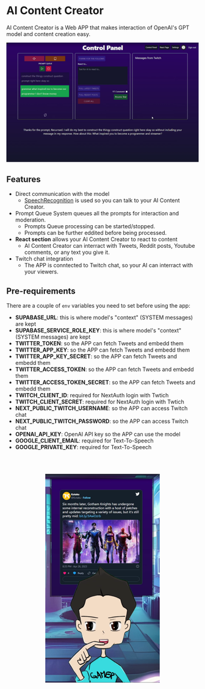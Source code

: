 # AI Content Creator

AI Content Creator is a Web APP that makes interaction of OpenAI's GPT model and content creation easy.

![control-panel](/public/control-panel.png "Control Panel")

## Features

- Direct communication with the model
  - [SpeechRecognition](https://developer.mozilla.org/en-US/docs/Web/API/SpeechRecognition) is used so you can talk to your AI Content Creator.
- Prompt Queue System queues all the prompts for interaction and moderation.
  - Prompts Queue processing can be started/stopped.
  - Prompts can be further eddited before being processed.
- **React section** allows your AI Content Creator to react to content
  - AI Content Creator can interract with Tweets, Reddit posts, Youtube comments, or any text you give it.
- Twitch chat integration
  - The APP is conntected to Twitch chat, so your AI can interract with your viewers.

## Pre-requirements

There are a couple of `env` variables you need to set before using the app:

- **SUPABASE_URL**: this is where model's "context" (SYSTEM messages) are kept
- **SUPABASE_SERVICE_ROLE_KEY**: this is where model's "context" (SYSTEM messages) are kept
- **TWITTER_TOKEN**: so the APP can fetch Tweets and embedd them
- **TWITTER_APP_KEY**: so the APP can fetch Tweets and embedd them
- **TWITTER_APP_KEY_SECRET**: so the APP can fetch Tweets and embedd them
- **TWITTER_ACCESS_TOKEN**: so the APP can fetch Tweets and embedd them
- **TWITTER_ACCESS_TOKEN_SECRET**: so the APP can fetch Tweets and embedd them
- **TWITCH_CLIENT_ID**: required for NextAuth login with Twtich
- **TWITCH_CLIENT_SECRET**: required for NextAuth login with Twtich
- **NEXT_PUBLIC_TWITCH_USERNAME**: so the APP can access Twitch chat
- **NEXT_PUBLIC_TWITCH_PASSWORD**: so the APP can access Twitch chat
- **OPENAI_API_KEY**: OpenAI API key so the APP can use the model
- **GOOGLE_CLIENT_EMAIL**: required for Text-To-Speech
- **GOOGLE_PRIVATE_KEY**: required for Text-To-Speech

<br />
<br />

<p align="center">
  <img src="public/react-page.png" width=300>
</p>

